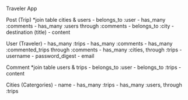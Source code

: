 Traveler App

Post (Trip) *join table cities & users
    - belongs_to :user
    - has_many :comments
    - has_many :users through :comments
    - belongs_to :city
    - destination (title)
    - content
    
User (Traveler)
    - has_many :trips
    - has_many :comments
    - has_many :commented_trips through :comments
    - has_many :cities, through :trips
    - username
    - password_digest
    - email


Comment *join table users & trips
    - belongs_to :user
    - belongs_to :trips
    - content
    
Cities (Catergories)
    - name
    - has_many :trips
    - has_many :users, through :trips
    